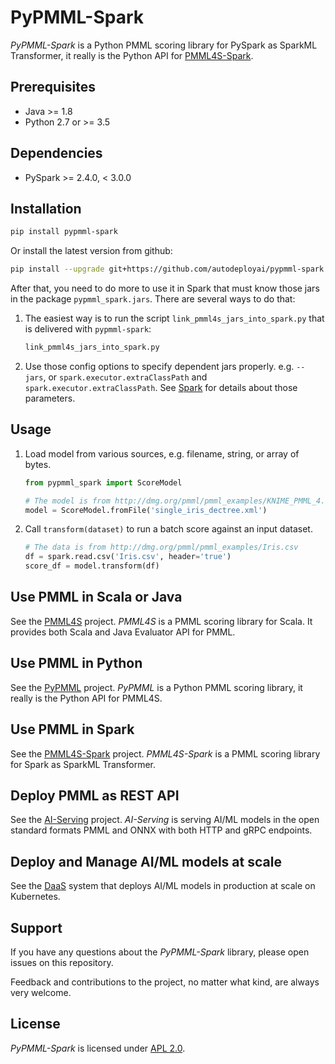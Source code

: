 # PyPMML-Spark

_PyPMML-Spark_ is a Python PMML scoring library for PySpark as SparkML Transformer, it really is the Python API for [PMML4S-Spark](https://github.com/autodeployai/pmml4s-spark).

## Prerequisites
 - Java >= 1.8
 - Python 2.7 or >= 3.5

## Dependencies
  - PySpark >= 2.4.0, < 3.0.0
  
## Installation

```bash
pip install pypmml-spark
```

Or install the latest version from github:

```bash
pip install --upgrade git+https://github.com/autodeployai/pypmml-spark.git
```

After that, you need to do more to use it in Spark that must know those jars in the package `pypmml_spark.jars`. There are several ways to do that:

1. The easiest way is to run the script `link_pmml4s_jars_into_spark.py` that is delivered with `pypmml-spark`:

    ```bash
    link_pmml4s_jars_into_spark.py
    ```
    
2. Use those config options to specify dependent jars properly. e.g. `--jars`, or `spark.executor.extraClassPath` and `spark.executor.extraClassPath`. See [Spark](http://spark.apache.org/docs/latest/configuration.html) for details about those parameters.

## Usage

1. Load model from various sources, e.g. filename, string, or array of bytes.

    ```python
    from pypmml_spark import ScoreModel
    
    # The model is from http://dmg.org/pmml/pmml_examples/KNIME_PMML_4.1_Examples/single_iris_dectree.xml
    model = ScoreModel.fromFile('single_iris_dectree.xml')
    ```

2. Call `transform(dataset)` to run a batch score against an input dataset.

    ```python
    # The data is from http://dmg.org/pmml/pmml_examples/Iris.csv
    df = spark.read.csv('Iris.csv', header='true')
    score_df = model.transform(df)
    ```

## Use PMML in Scala or Java
See the [PMML4S](https://github.com/autodeployai/pmml4s) project. _PMML4S_ is a PMML scoring library for Scala. It provides both Scala and Java Evaluator API for PMML.

## Use PMML in Python
See the [PyPMML](https://github.com/autodeployai/pypmml) project. _PyPMML_ is a Python PMML scoring library, it really is the Python API for PMML4S.

## Use PMML in Spark
See the [PMML4S-Spark](https://github.com/autodeployai/pmml4s-spark) project. _PMML4S-Spark_ is a PMML scoring library for Spark as SparkML Transformer.

## Deploy PMML as REST API
See the [AI-Serving](https://github.com/autodeployai/ai-serving) project. _AI-Serving_ is serving AI/ML models in the open standard formats PMML and ONNX with both HTTP and gRPC endpoints.

## Deploy and Manage AI/ML models at scale
See the [DaaS](https://www.autodeploy.ai/) system that deploys AI/ML models in production at scale on Kubernetes.

## Support
If you have any questions about the _PyPMML-Spark_ library, please open issues on this repository.

Feedback and contributions to the project, no matter what kind, are always very welcome. 

## License
_PyPMML-Spark_ is licensed under [APL 2.0](http://www.apache.org/licenses/LICENSE-2.0).
